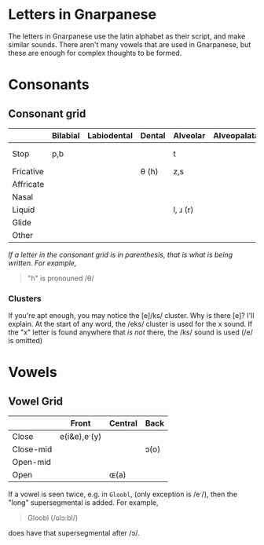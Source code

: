 # Letters in Gnarpanese
The letters in Gnarpanese use the latin alphabet as their script, and make similar sounds. There
aren't many vowels that are used in Gnarpanese, but these are enough for complex thoughts to be formed.

# Consonants

## Consonant grid
|         | Bilabial | Labiodental | Dental | Alveolar | Alveopalatal | Palatal | Velar | Glottal |   Clusters   |
|---------|----------|-------------|--------|----------|--------------|---------|-------|---------| ------------ |
|Stop		  |	  p,b	   |		 	 	     |		 	 	| 	 t     |		          |		 	 	  |k, ɢ(g)|	 	 	 	  |			 				 |
|Fricative|		 	 	   |		 	 	     |	θ (h) | 	z,s    |		          |		 	 	  |		 	 	|	 	 	 	  |			 				 |
|Affricate|		 	 	   |		 	 	     |		 	 	| 	 	     |		          |		 	 	  |		 	 	|	 	 	 	  |			 				 |
|Nasal	  |		 	 	   |		 	 	     |		 	 	| 	 	     |		          |		 	 	  |		 	 	|	 	 	 	  |			  			 |
|Liquid 	|		 	 	   |		 	 	     |		    | l, ɹ (r) |		          |		 	 	  |		 	 	|	 	 	 	  |						   |
|Glide		|		 	 	   |		 	 	     |		 	 	| 	 	     |		          |		 	 	  |		 	 	|	 	 	 	  |		 		       |
|Other    |					 |						 |				|					 |							|					|				|					|   [e]ks(x)   |

*If a letter in the consonant grid is in parenthesis, that is what is being written. For example,*
> "h" is pronouned /θ/

### Clusters
If you're apt enough, you may notice the [e]/ks/ cluster. Why is there [e]? I'll explain. At the start of any word,
the /eks/ cluster is used for the x sound. If the "x" letter is found anywhere that *is not* there, the /ks/ sound
is used (/e/ is omitted)


# Vowels

## Vowel Grid
|					|    Front    | Central | Back |
|---------| ----------- | ------- | ---- |
|Close	  |e(i&e),eˑ(y) |					|			 |
|Close-mid|	 				    |					|	 ɔ(o)|
|Open-mid |	  					|					|	 	   |
|Open	 	  |						  |		 ɶ(a)	|			 |

If a vowel is seen twice, e.g. in `Gloobl`, (only exception is /eˑ/), then the
"long" supersegmental is added. For example,
> Gloobl (/ɢlɔ**ː**bl/)

does have that supersegmental after /ɔ/.
